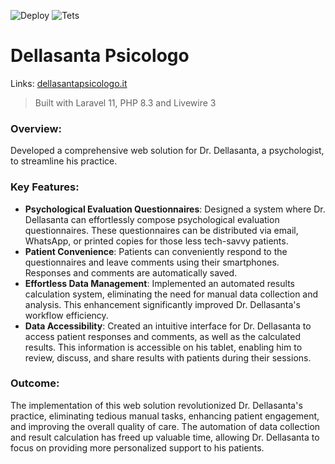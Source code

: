 ![Deploy](https://github.com/carloeusebi/dellasantapsicologo/actions/workflows/build.yml/badge.svg)
![Tets](https://github.com/carloeusebi/dellasantapsicologo/actions/workflows/tests.yml/badge.svg)

# Dellasanta Psicologo

Links: [dellasantapsicologo.it](https://admin.dellasantapsicologo.it)

> Built with Laravel 11, PHP 8.3 and Livewire 3

### Overview:

Developed a comprehensive web solution for Dr. Dellasanta, a psychologist, to streamline his practice.
### Key Features:

- <strong>Psychological Evaluation Questionnaires</strong>: Designed a system where Dr. Dellasanta can effortlessly
  compose psychological evaluation questionnaires. These questionnaires can be distributed via email, WhatsApp, or
  printed copies for those less tech-savvy patients.
- <strong>Patient Convenience</strong>: Patients can conveniently respond to the questionnaires and leave comments using
  their smartphones. Responses and comments are automatically saved.
- <strong>Effortless Data Management</strong>: Implemented an automated results calculation system, eliminating the need
  for manual data collection and analysis. This enhancement significantly improved Dr. Dellasanta's workflow efficiency.
- <strong>Data Accessibility</strong>: Created an intuitive interface for Dr. Dellasanta to access patient responses and
  comments, as well as the calculated results. This information is accessible on his tablet, enabling him to review,
  discuss, and share results with patients during their sessions.

### Outcome:

The implementation of this web solution revolutionized Dr. Dellasanta's practice, eliminating tedious manual tasks,
enhancing patient engagement, and improving the overall quality of care. The automation of data collection and result
calculation has freed up valuable time, allowing Dr. Dellasanta to focus on providing more personalized support to his
patients.
